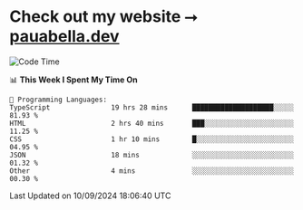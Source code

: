 # Check out my website ⭢ [pauabella.dev](https://pauabella.dev)

<!--START_SECTION:waka-->
![Code Time](http://img.shields.io/badge/Code%20Time-3%2C713%20hrs%2024%20mins-blue)

📊 **This Week I Spent My Time On** 

```text
💬 Programming Languages: 
TypeScript               19 hrs 28 mins      ████████████████████░░░░░   81.93 % 
HTML                     2 hrs 40 mins       ███░░░░░░░░░░░░░░░░░░░░░░   11.25 % 
CSS                      1 hr 10 mins        █░░░░░░░░░░░░░░░░░░░░░░░░   04.95 % 
JSON                     18 mins             ░░░░░░░░░░░░░░░░░░░░░░░░░   01.32 % 
Other                    4 mins              ░░░░░░░░░░░░░░░░░░░░░░░░░   00.30 % 
```


 Last Updated on 10/09/2024 18:06:40 UTC
<!--END_SECTION:waka-->
